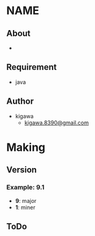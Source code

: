 # NAME

## About

*

## Requirement

* java

## Author

* kigawa
    * kigawa.8390@gmail.com

# Making

## Version

### Example: 9.1

* **9**: major
* **1**: miner

## ToDo

